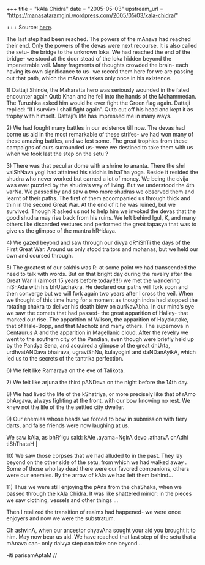 +++
title = "kAla Chidra"
date = "2005-05-03"
upstream_url = "https://manasataramgini.wordpress.com/2005/05/03/kala-chidra/"

+++
Source: [here](https://manasataramgini.wordpress.com/2005/05/03/kala-chidra/).

The last step had been reached. The powers of the mAnava had reached
their end. Only the powers of the devas were next recourse. It is also
called the setu- the bridge to the unknown loka. We had reached the end
of the bridge- we stood at the door stead of the loka hidden beyond the
impenetrable veil. Many fragments of thoughts crowded the brain- each
having its own significance to us- we record them here for we are
passing out that path, which the mAnava takes only once in his
existence.

1\) Dattaji Shinde, the Maharatta hero was seriously wounded in the
fated encounter again Qutb Khan and he fell into the hands of the
Mohammedan. The Turushka asked him would he ever fight the Green flag
again. Dattaji replied: “If I survive I shall fight again”. Qutb cut off
his head and kept it as trophy with himself. Dattaji’s life has
impressed me in many ways.

2\) We had fought many battles in our existence till now. The devas had
borne us aid in the most remarkable of these strifes- we had won many of
these amazing battles, and we lost some. The great trophies from these
campaigns of ours surrounded us- were we destined to take them with us
when we took last the step on the setu ?

3\) There was that peculiar dome with a shrine to ananta. There the shrI
vaiShNava yogI had attained his siddhis in haTha yoga. Beside it resided
the shudra who never worked but earned a lot of money. We being the
dvija was ever puzzled by the shudra’s way of living. But we understood
the 4th varNa. We passed by and saw a two more shudras we observed them
and learnt of their paths. The first of them accompanied us through
thick and thin in the second Great War. At the end of it he was ruined,
but we survived. Though R asked us not to help him we invoked the devas
that the good shudra may rise back from his ruins. We left behind Igul,
K, and many others like discarded vestures and performed the great
tapasya that was to give us the glimpse of the mantra hR^idaya.

4\) We gazed beyond and saw through our divya dR^iShTi the days of the
First Great War. Around us only stood traitors and mohanas, but we held
our own and coursed through.

5\) The greatest of our sakhIs was R: at some point we had transcended
the need to talk with words. But on that bright day during the revelry
after the Great War II (almost 15 years before today!!!!!) we met the
wandering niShAda with his bhUtachakra. He declared our paths will fork
soon and then converge but we will fork again two years after I cross
the veil. When we thought of this time hung for a moment as though indra
had stopped the rotating chakra to deliver his death blow on aurNavAbha.
In our mind’s eye we saw the comets that had passed- the great
apparition of Halley- that marked our rise. The apparition of Wilson,
the apparition of Hayakutake, that of Hale-Bopp, and that Macholz and
many others. The supernova in Centaurus A and the apparition in
Magellanic cloud. After the revelry we went to the southern city of the
Pandian, even though were briefly held up by the Pandya Sena, and
acquired a glimpse of the great dhUrta, urdhvatANDava bhairava,
ugraviShNu, kulayoginI and daNDanAyikA, which led us to the secrets of
the tantrika perfection.

6\) We felt like Ramaraya on the eve of Talikota.

7\) We felt like arjuna the third pANDava on the night before the 14th
day.

8\) We had lived the life of the kShatriya, or more precisely like that
of rAmo bhArgava, always fighting at the front, with our bow knowing no
rest. We knew not the life of the the settled city dweller.

9\) Our enemies whose heads we forced to bow in submission with fiery
darts, and false friends were now laughing at us.

We saw kAla, as bhR^igu said: kAle .ayama\~NgirA devo .atharvA chAdhi
tiShThataH \|

10\) We saw those corpses that we had alluded to in the past. They lay
beyond on the other side of the setu, from which we had walked away .
Some of those who lay dead there were our favored companions, others
were our enemies. By the arrow of kAla we had left them behind…

11\) Thus we were still enjoying the pAna from the chaShaka, when we
passed through the kAla Chidra. It was like shattered mirror: in the
pieces we saw clothing, vessels and other things …

Then I realized the transition of realms had happened- we were once
enjoyers and now we were the substratum.

Oh ashvinA, when our ancestor chyavAna sought your aid you brought it to
him. May now bear us aid. We have reached that last step of the setu
that a mAnava can- only daivya step can take one beyond…

-iti parisamAptaM //


